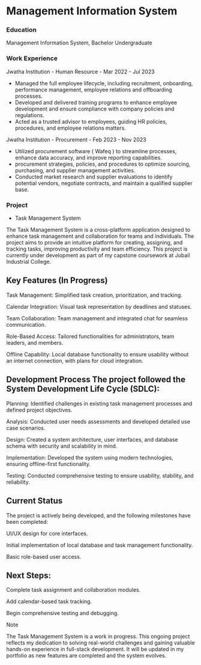 # Management Information System

### Education
Management Information System, Bachelor Undergraduate

### Work Experience
Jwatha Institution - Human Resource - Mar 2022 - Jul 2023
- Managed the full employee lifecycle, including recruitment, onboarding, performance management, employee relations and offboarding processes.
- Developed and delivered training programs to enhance employee development and ensure compliance with company policies and regulations.
- Acted as a trusted advisor to employees, guiding HR policies, procedures, and employee relations matters.

Jwatha Institution - Procurement - Feb 2023 - Nov 2023
- Utilized procurement software ( Wafeq ) to streamline processes, enhance data accuracy, and improve reporting capabilities.
- procurement strategies, policies, and procedures to optimize sourcing, purchasing, and supplier management activities.
- Conducted market research and supplier evaluations to identify potential vendors, negotiate contracts, and maintain a qualified supplier base.

### Project
- Task Management System

The Task Management System is a cross-platform application designed to enhance task management and collaboration for teams and individuals. The project aims to provide an intuitive platform for creating, assigning, and tracking tasks, improving productivity and team efficiency. This project is currently under development as part of my capstone coursework at Jubail Industrial College.

## Key Features (In Progress)

Task Management: Simplified task creation, prioritization, and tracking.

Calendar Integration: Visual task representation by deadlines and statuses.

Team Collaboration: Team management and integrated chat for seamless communication.

Role-Based Access: Tailored functionalities for administrators, team leaders, and members.

Offline Capability: Local database functionality to ensure usability without an internet connection, with plans for cloud integration.

## Development Process The project followed the System Development Life Cycle (SDLC):

Planning: Identified challenges in existing task management processes and defined project objectives.

Analysis: Conducted user needs assessments and developed detailed use case scenarios.

Design: Created a system architecture, user interfaces, and database schema with security and scalability in mind.

Implementation: Developed the system using modern technologies, ensuring offline-first functionality.

Testing: Conducted comprehensive testing to ensure usability, stability, and reliability.

## Current Status

The project is actively being developed, and the following milestones have been completed:

UI/UX design for core interfaces.

Initial implementation of local database and task management functionality.

Basic role-based user access.

## Next Steps:

Complete task assignment and collaboration modules.

Add calendar-based task tracking.

Begin comprehensive testing and debugging.

Note

The Task Management System is a work in progress. This ongoing project reflects my dedication to solving real-world challenges and gaining valuable hands-on experience in full-stack development. It will be updated in my portfolio as new features are completed and the system evolves.
